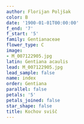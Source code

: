 ```yaml
---
author: Florijan Poljšak
color: B
date: '1900-01-01T00:00:00'
f_end: '7'
f_start: '5'
family: Gentianaceae
flower_type: C
image:
- M_007122905.jpg
latin: Gentiana acaulis
lead: M_007122905.jpg
lead_sample: false
name: index
order: Gentiana
parallel: false
petals: '5'
petals_joined: false
star_shape: false
title: Kochov svišč
---
```



